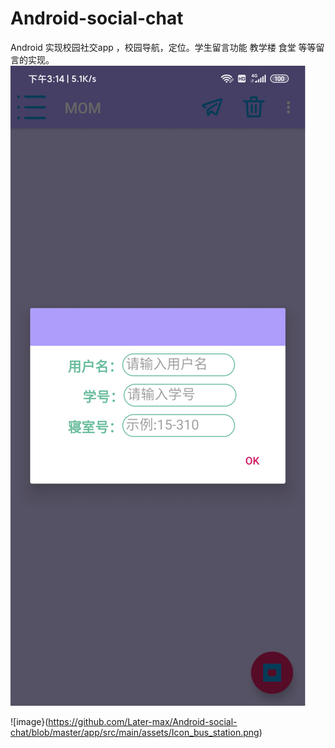 # Android-social-chat
Android 实现校园社交app ，校园导航，定位。学生留言功能 教学楼 食堂 等等留言的实现。
![image](https://github.com/Later-max/Android-social-chat/blob/master/%E5%9B%BE%E7%89%87.png)

![image}(https://github.com/Later-max/Android-social-chat/blob/master/app/src/main/assets/Icon_bus_station.png)
